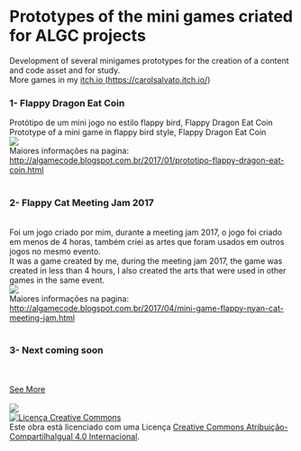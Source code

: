 # Prototypes of the mini games criated for ALGC projects
Development of several minigames prototypes for the creation of a content and code asset and for study.
<br>
More games in my <a href="https://carolsalvato.itch.io/">itch.io (https://carolsalvato.itch.io/)</a>
<br>
<h3>1- Flappy Dragon Eat Coin</h3>
Protótipo de um mini jogo no estilo flappy bird, Flappy Dragon Eat Coin<br>
Prototype of a mini game in flappy bird style, Flappy Dragon Eat Coin<br>
<img src="https://4.bp.blogspot.com/-XNgUCzyN_lg/WHeznSe5cmI/AAAAAAAACTM/ATOfEeWfVPYyJnj8tA2zaOjKU0RASrexwCLcB/s320/2016-12-31%2B-%2BCopia%2B%25282%2529.png"/><br>
Maiores informações na pagina: <a href="http://algamecode.blogspot.com.br/2017/01/prototipo-flappy-dragon-eat-coin.html"> http://algamecode.blogspot.com.br/2017/01/prototipo-flappy-dragon-eat-coin.html </a>
<br><br>
<h3>2- Flappy Cat Meeting Jam 2017</h3><br>
Foi um jogo criado por mim, durante a meeting jam 2017, o jogo foi criado em menos de 4 horas, também criei as artes que foram usados em outros jogos no mesmo evento.<br>
It was a game created by me, during the meeting jam 2017, the game was created in less than 4 hours, I also created the arts that were used in other games in the same event.<br>
<img src="https://1.bp.blogspot.com/-gT1NRria4HY/WOp5LaBBcAI/AAAAAAAAClE/bHDOZ2U0WuU1Y2CMeptsJHXME_i--DG5ACLcB/s200/Player05.png"/><br>
Maiores informações na pagina: <a href="http://algamecode.blogspot.com.br/2017/04/mini-game-flappy-nyan-cat-meeting-jam.html"> http://algamecode.blogspot.com.br/2017/04/mini-game-flappy-nyan-cat-meeting-jam.html </a>
<br><br>
<h3>3- Next coming soon</h3><br>
<br> <a href="http://algamecode.blogspot.com.br/"> See More </a><br>
<script type='text/javascript' src='https://ko-fi.com/widgets/widget_2.js'></script>
<script type='text/javascript'>kofiwidget2.init('Buy Me a Coffee', '#808080', 'A025ZAO');kofiwidget2.draw();</script> 
<br>
<a href="http://algamecode.blogspot.com"><img src="http://2.bp.blogspot.com/-Rcc_FFRL4bA/WIjkQ9G4piI/AAAAAAAACY4/jNV8o3no_YA1BL0ndWXYVQRyOWxDz11CwCK4B/s1220/cabecalhoalgc.png"/></a><br>
<a rel="license" href="http://creativecommons.org/licenses/by-sa/4.0/"><img alt="Licença Creative Commons" style="border-width:0" src="https://i.creativecommons.org/l/by-sa/4.0/80x15.png" /></a>
<br />Este obra está licenciado com uma Licença <a rel="license" href="http://creativecommons.org/licenses/by-sa/4.0/">Creative Commons Atribuição-CompartilhaIgual 4.0 Internacional</a>.<br>
